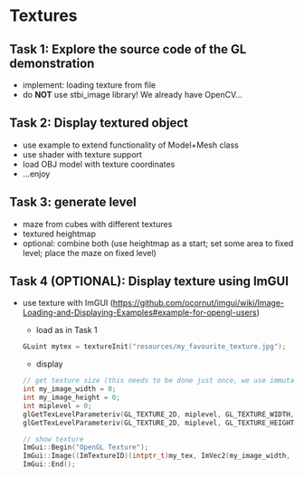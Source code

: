 # Textures

## Task 1: Explore the source code of the GL demonstration

- implement: loading texture from file
- do __NOT__ use stbi_image library! We already have OpenCV...

## Task 2: Display textured object

- use example to extend functionality of Model+Mesh class
- use shader with texture support
- load OBJ model with texture coordinates
- ...enjoy

## Task 3: generate level

- maze from cubes with different textures
- textured heightmap
- optional: combine both (use heightmap as a start; set some area to fixed level; place the maze on fixed level)

## Task 4 (OPTIONAL): Display texture using ImGUI

- use texture with ImGUI (<https://github.com/ocornut/imgui/wiki/Image-Loading-and-Displaying-Examples#example-for-opengl-users>)
  - load as in Task 1

  ``` C++
  GLuint mytex = textureInit("resources/my_favourite_texture.jpg");
  ```

  - display

  ``` C++
  // get texture size (this needs to be done just once, we use immutable format)
  int my_image_width = 0;
  int my_image_height = 0;
  int miplevel = 0;
  glGetTexLevelParameteriv(GL_TEXTURE_2D, miplevel, GL_TEXTURE_WIDTH, &my_image_width);
  glGetTexLevelParameteriv(GL_TEXTURE_2D, miplevel, GL_TEXTURE_HEIGHT, &my_image_height); 

  // show texture   
  ImGui::Begin("OpenGL Texture");
  ImGui::Image((ImTextureID)(intptr_t)my_tex, ImVec2(my_image_width, my_image_height));
  ImGui::End();
  ```
